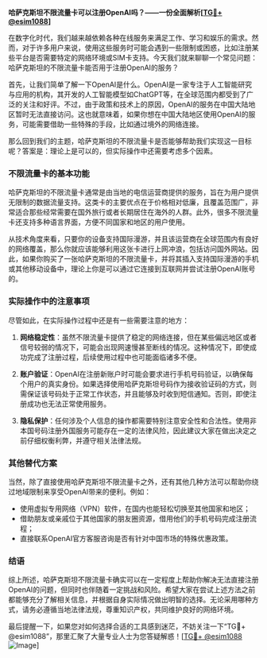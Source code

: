 **哈萨克斯坦不限流量卡可以注册OpenAI吗？——一份全面解析[[TG💪+ @esim1088](https://t.me/s/esim1088)]**

在数字化时代，我们越来越依赖各种在线服务来满足工作、学习和娱乐的需求。然而，对于许多用户来说，使用这些服务时可能会遇到一些限制或困惑，比如注册某些平台是否需要特定的网络环境或SIM卡支持。今天我们就来聊聊一个常见问题：哈萨克斯坦的不限流量卡能否用于注册OpenAI的服务？

首先，让我们简单了解一下OpenAI是什么。OpenAI是一家专注于人工智能研究与应用的机构，其开发的人工智能模型如ChatGPT等，在全球范围内都受到了广泛的关注和好评。不过，由于政策和技术上的原因，OpenAI的服务在中国大陆地区暂时无法直接访问。这也就意味着，如果你想在中国大陆地区使用OpenAI的服务，可能需要借助一些特殊的手段，比如通过境外的网络连接。

那么回到我们的主题，哈萨克斯坦的不限流量卡是否能够帮助我们实现这一目标呢？答案是：理论上是可以的，但实际操作中还需要考虑多个因素。

### 不限流量卡的基本功能

哈萨克斯坦的不限流量卡通常是由当地的电信运营商提供的服务，旨在为用户提供无限制的数据流量支持。这类卡的主要优点在于价格相对低廉，且覆盖范围广，非常适合那些经常需要在国外旅行或者长期居住在海外的人群。此外，很多不限流量卡还支持多种语言界面，方便不同国家和地区的用户使用。

从技术角度来看，只要你的设备支持国际漫游，并且该运营商在全球范围内有良好的网络覆盖，那么你就应该能够利用这张卡进行上网冲浪，包括访问国外网站。因此，如果你购买了一张哈萨克斯坦的不限流量卡，并将其插入支持国际漫游的手机或其他移动设备中，理论上你是可以通过它连接到互联网并尝试注册OpenAI账号的。

### 实际操作中的注意事项

尽管如此，在实际操作过程中还是有一些需要注意的地方：

1. **网络稳定性**：虽然不限流量卡提供了稳定的网络连接，但在某些偏远地区或者信号较弱的情况下，可能会出现网速慢甚至断线的情况。这种情况下，即使成功完成了注册过程，后续使用过程中也可能面临诸多不便。
   
2. **账户验证**：OpenAI在注册新账户时可能会要求进行手机号码验证，以确保每个用户的真实身份。如果选择使用哈萨克斯坦号码作为接收验证码的方式，则需保证该号码处于正常工作状态，并且能够及时收到短信通知。否则，即使注册成功也无法正常使用服务。

3. **隐私保护**：任何涉及个人信息的操作都需要特别注意安全性和合法性。使用非本国号码注册外国服务可能存在一定的法律风险，因此建议大家在做出决定之前仔细权衡利弊，并遵守相关法律法规。

### 其他替代方案

当然，除了直接使用哈萨克斯坦不限流量卡之外，还有其他几种方法可以帮助你绕过地域限制来享受OpenAI带来的便利。例如：
- 使用虚拟专用网络（VPN）软件，在国内也能轻松切换至其他国家和地区；
- 借助朋友或亲戚位于其他国家的朋友圈资源，借用他们的手机号码完成注册流程；
- 直接联系OpenAI官方客服咨询是否有针对中国市场的特殊优惠政策。

### 结语

综上所述，哈萨克斯坦不限流量卡确实可以在一定程度上帮助你解决无法直接注册OpenAI的问题，但同时也伴随着一定挑战和风险。希望大家在尝试上述方法之前都能够充分了解相关信息，并根据自身实际情况做出明智的选择。无论采用哪种方式，请务必遵循当地法律法规，尊重知识产权，共同维护良好的网络环境。

最后提醒一下，如果您对如何选择合适的工具感到迷茫，不妨关注一下“TG💪+ @esim1088”，那里汇聚了大量专业人士为您答疑解惑！[[TG💪+ @esim1088](https://t.me/s/esim1088) ![Image](https://i.postimg.cc/4NQfJmqS/Snipaste-2025-05-13-00-14-12.png)]
